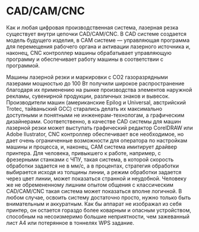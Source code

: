# CAD/CAM/CNC

Как и любая цифровая производственная система, лазерная резка существует внутри цепочки CAD/CAM/CNC. В CAD системе создается модель будущего изделия, в CAM системе — управляющая программа для перемещения рабочего органа и активации лазерного источника и, наконец, CNC контроллер машины обрабатывает управляющую программу и обеспечивает работу машины в соответствии с программой.&#x20;

Машины лазерной резки и маркировки с CO2 газоразрядными лазерами мощностью до 100 Вт получили широкое распространение благодаря их применению на рынке производства элементов наружной рекламы, сувенирной продукции, различных знаков и вывесок. Производители машин (американские Epilog и Universal, австрийский Trotec, тайваньский GCC) старались делать их максимально доступными и понятными не инженерам-технологам, а графическим дизайнерами. Соответственно, в качестве CAD системы для машин лазерной резки может выступать графический редактор CorelDRAW или Adobe Ilustrator, CNC контроллер обеспечивает все необходимое, но дает очень ограниченные возможности для оператора по настройкам машины и процесса, и, наконец, CAM система имитирует драйвер принтера.  Для человека, привыкшего к работе, например, с фрезерными станками с ЧПУ, такая система, в которой скорость обработки задается не в мм/с, а в процентах, стратегия обработки выбирается исходя из толщины линии, а режим обработки задается через цвет линии, может показаться странной и неудобной. Человеку же не обремененному лишним опытом общения с классическим CAD/CAM/CNC такая система может показаться вполне логичной. В любом случае, освоить систему достаточно просто, нужно только быть внимательным и аккуратным. Как бы аппарат не изображал из себя принтер, он остается гораздо более коварным и опасным устройством, способным на несоизмеримо большие неприятности, чем зажеванный лист А4 или потерянное в тоннелях WPS задание.     &#x20;
